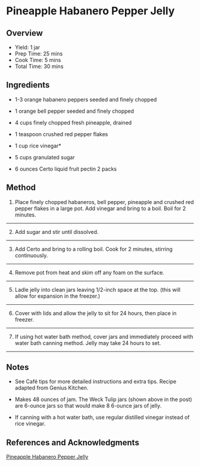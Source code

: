 # Pineapple Habanero Pepper Jelly

## Overview

- Yield: 1 jar
- Prep Time: 25 mins
- Cook Time: 5 mins
- Total Time: 30 mins

## Ingredients

- 1-3 orange habanero peppers seeded and finely chopped

- 1 orange bell pepper seeded and finely chopped

- 4 cups finely chopped fresh pineapple, drained

- 1 teaspoon crushed red pepper flakes

- 1 cup rice vinegar*

- 5 cups granulated sugar

- 6 ounces Certo liquid fruit pectin 2 packs

## Method

1. Place finely chopped habaneros, bell pepper, pineapple and crushed red pepper flakes in a large pot. Add vinegar and bring to a boil. Boil for 2 minutes.
---

2. Add sugar and stir until dissolved.
---

3. Add Certo and bring to a rolling boil. Cook for 2 minutes, stirring continuously.
---

4. Remove pot from heat and skim off any foam on the surface.
---

5. Ladle jelly into clean jars leaving 1/2-inch space at the top. (this will allow for expansion in the freezer.)
---

6. Cover with lids and allow the jelly to sit for 24 hours, then place in freezer.
---

7. If using hot water bath method, cover jars and immediately proceed with water bath canning method. Jelly may take 24 hours to set.
---


## Notes

- See Café tips for more detailed instructions and extra tips. Recipe adapted from Genius Kitchen.

- Makes 48 ounces of jam. The Weck Tulip jars (shown above in the post) are 6-ounce jars so that would make 8 6-ounce jars of jelly.

- If canning with a hot water bath, use regular distilled vinegar instead of rice vinegar.

## References and Acknowledgments

[Pineapple Habanero Pepper Jelly](https://thecafesucrefarine.com/pineapple-habanero-pepper-jelly/)
